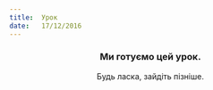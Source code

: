 ```yaml
---
title:  Урок
date:   17/12/2016
---
```


### <center>Ми готуємо цей урок.</center>
<center>Будь ласка, зайдіть пізніше.</center>